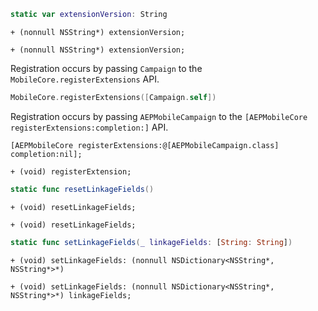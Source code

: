 <Variant platform="aep-swift" api="extension-version" repeat="1"/>

```swift
static var extensionVersion: String
```

<Variant platform="aep-objc" api="extension-version" repeat="1"/>

```objc
+ (nonnull NSString*) extensionVersion;
```

<Variant platform="acp-objc" api="extension-version" repeat="1"/>

```objc
+ (nonnull NSString*) extensionVersion;
```

<Variant platform="aep-swift" api="register-extension" repeat="2"/>

Registration occurs by passing `Campaign` to the `MobileCore.registerExtensions` API.

```swift
MobileCore.registerExtensions([Campaign.self])
```

<Variant platform="aep-objc" api="register-extension" repeat="2"/>

Registration occurs by passing `AEPMobileCampaign` to the `[AEPMobileCore registerExtensions:completion:]` API.

```objc
[AEPMobileCore registerExtensions:@[AEPMobileCampaign.class] completion:nil];
```

<Variant platform="acp-objc" api="register-extension" repeat="1"/>

```objc
+ (void) registerExtension;
```

<Variant platform="aep-swift" api="reset-linkage-fields" repeat="1"/>

```swift
static func resetLinkageFields()
```

<Variant platform="aep-objc" api="reset-linkage-fields" repeat="1"/>

```objc
+ (void) resetLinkageFields;
```

<Variant platform="acp-objc" api="reset-linkage-fields" repeat="1"/>

```objc
+ (void) resetLinkageFields;
```

<Variant platform="aep-swift" api="set-linkage-fields" repeat="1"/>

```swift
static func setLinkageFields(_ linkageFields: [String: String])
```

<Variant platform="aep-objc" api="set-linkage-fields" repeat="1"/>

```objc
+ (void) setLinkageFields: (nonnull NSDictionary<NSString*, NSString*>*)
```

<Variant platform="acp-objc" api="set-linkage-fields" repeat="1"/>

```objc
+ (void) setLinkageFields: (nonnull NSDictionary<NSString*, NSString*>*) linkageFields;
```
